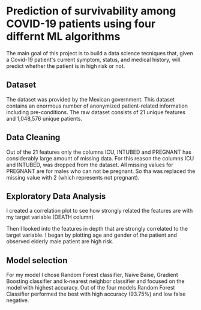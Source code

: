 
# Prediction of survivability among COVID-19 patients using four differnt ML algorithms

The main goal of this project is to build a data science tecniques that, given a Covid-19 patient's current symptom, status, and medical history, will predict whether the patient is in high risk or not.

## Dataset
The dataset was provided by the Mexican government. This dataset contains an enormous number of anonymized patient-related information including pre-conditions. The raw dataset consists of 21 unique features and 1,048,576 unique patients.
## Data Cleaning
Out of the 21 features only the columns ICU, INTUBED and PREGNANT has considerably large amount of missing data. For this reason the columns ICU and INTUBED, was dropped from the dataset. All missing values for PREGNANT are for males who can not be pregnant. So tha was replaced the missing value with 2 (which represents not pregnant). 
## Exploratory Data Analysis
I created a correlation plot to see how strongly related the features are with my target variable (DEATH column) 

Then I looked into the features in depth that are strongly correlated to the target variable. I began by plotting age and gender of the patient and observed elderly male patient are high risk.

## Model selection
For my model I chose Random Forest classifier, Naive Baise, Gradient Boosting classifier and k-nearest neighbor classifier and focused on the model with highest accuracy.
Out of the four models Random Forest Classifier performed the best with high accuracy (93.75%) and low false negative.
